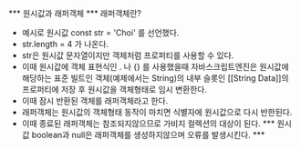*** 원시값과 래퍼객체 ***
래퍼객체란? 
- 예시로 원시값 const str = 'Choi' 를 선언했다.
- str.length = 4 가 나온다.
- str은 원시값 문자열이지만 객체처럼 프로퍼티를 사용할 수 있다.
- 이때 원시값에 객체 표현식인 . 나 {} 를 사용했을때 자바스크립트엔진은 원시값에 해당하는 표준 빌트인 객체(예제에서는 String)의 내부 슬롯인 [[String Data]]의 프로퍼티에 저장 후 원시값을 객체형태로 임시 변환한다.
- 이때 잠시 반환된 객체를 래퍼객체라고 한다.
- 래퍼객체는 원시값의 객체형태 동작이 마치면 식별자에 원시값으로 다시 반한된다.
- 이때 종료된 래퍼객체는 참조되지않으므로 가비지 컬렉션의 대상이 된다.
*** 원시값 boolean과 null은 래퍼객체를 생성하지않으며 오류를 발생시킨다. ***

